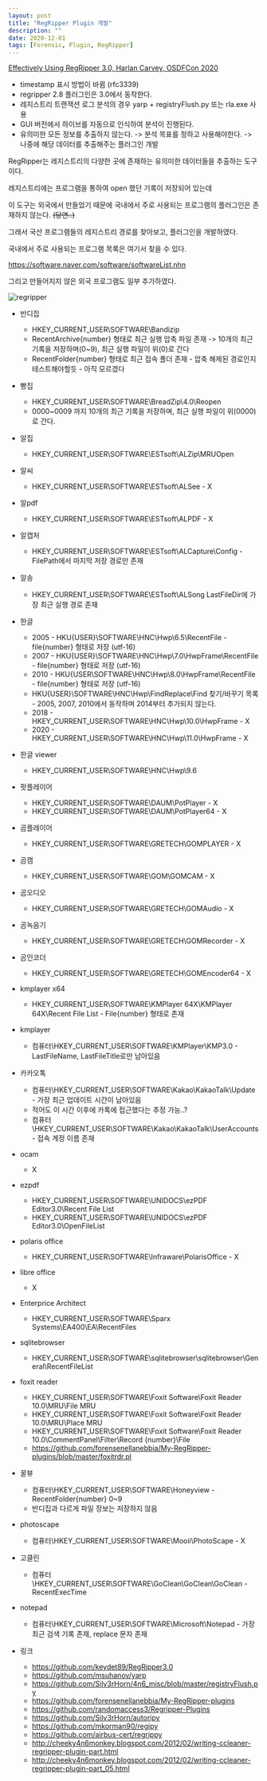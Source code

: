 ```yaml
---
layout: post
title: "RegRipper Plugin 개발"
description: ""
date: 2020-12-01
tags: [Forensic, Plugin, RegRipper]
---
```


<a href="https://youtu.be/rkzXyqa5e1g">Effectively Using RegRipper 3.0, Harlan Carvey, OSDFCon 2020</a>

* timestamp 표시 방법이 바뀜 (rfc3339)
* regripper 2.8 플러그인은 3.0에서 동작한다.
* 레지스트리 트랜잭션 로그 분석의 경우 yarp + registryFlush.py 또는 rla.exe 사용
* GUI 버전에서 하이브를 자동으로 인식하여 분석이 진행된다.
* 유의미한 모든 정보를 추출하지 않는다. -> 분석 목표를 정하고 사용해야한다. -> 나중에 해당 데이터를 추출해주는 플러그인 개발

RegRipper는 레지스트리의 다양한 곳에 존재하는 유의미한 데이터들을 추출하는 도구이다.

레지스트리에는 프로그램을 통하여 open 했던 기록이 저장되어 있는데

이 도구는 외국에서 만들었기 때문에 국내에서 주로 사용되는 프로그램의 플러그인은 존재하지 않는다. ~~(당연..)~~

그래서 국산 프로그램들의 레지스트리 경로를 찾아보고, 플러그인을 개발하였다.

국내에서 주로 사용되는 프로그램 목록은 여기서 찾을 수 있다.

https://software.naver.com/software/softwareList.nhn

그리고 만들어지지 않은 외국 프로그램도 일부 추가하였다.

![regripper](/assets/images/regripper/1.png)

* 반디집
    - HKEY_CURRENT_USER\SOFTWARE\Bandizip 
    - RecentArchive{number} 형태로 최근 실행 압축 파일 존재 -> 10개의 최근 기록을 저장하며(0~9), 최근 실행 파일이 위(0)로 간다
    - RecentFolder{number} 형태로 최근 접속 폴더 존재 - 압축 해제된 경로인지 테스트해야할듯 - 아직 모르겠다

* 빵집
    - HKEY_CURRENT_USER\SOFTWARE\BreadZip\4.0\Reopen
    - 0000~0009 까지 10개의 최근 기록을 저장하며, 최근 실행 파일이 위(0000)로 간다.

* 알집
    - HKEY_CURRENT_USER\SOFTWARE\ESTsoft\ALZip\MRUOpen

* 알씨
    - HKEY_CURRENT_USER\SOFTWARE\ESTsoft\ALSee - X

* 알pdf
    - HKEY_CURRENT_USER\SOFTWARE\ESTsoft\ALPDF - X

* 알캡처
    - HKEY_CURRENT_USER\SOFTWARE\ESTsoft\ALCapture\Config - FilePath에서 마지막 저장 경로만 존재

* 알송
    - HKEY_CURRENT_USER\SOFTWARE\ESTsoft\ALSong LastFileDir에 가장 최근 실행 경로 존재

* 한글
    - 2005 - HKU\{USER}\SOFTWARE\HNC\Hwp\6.5\RecentFile - file{number} 형태로 저장 (utf-16)
    - 2007 - HKU\{USER}\SOFTWARE\HNC\Hwp\7.0\HwpFrame\RecentFile - file{number} 형태로 저장 (utf-16)
    - 2010 - HKU\{USER\SOFTWARE\HNC\Hwp\8.0\HwpFrame\RecentFile - file{number} 형태로 저장 (utf-16)
    - HKU\{USER}\SOFTWARE\HNC\Hwp\FindReplace\Find 찾기/바꾸기 목록 - 2005, 2007, 2010에서 동작하며 2014부터 추가되지 않는다.
    - 2018 - HKEY_CURRENT_USER\SOFTWARE\HNC\Hwp\10.0\HwpFrame - X
    - 2020 - HKEY_CURRENT_USER\SOFTWARE\HNC\Hwp\11.0\HwpFrame - X
    
* 한글 viewer
    - HKEY_CURRENT_USER\SOFTWARE\HNC\Hwp\9.6

* 팟플레이어
    - HKEY_CURRENT_USER\SOFTWARE\DAUM\PotPlayer - X
    - HKEY_CURRENT_USER\SOFTWARE\DAUM\PotPlayer64 - X

* 곰플레이어
    - HKEY_CURRENT_USER\SOFTWARE\GRETECH\GOMPLAYER - X

* 곰캠
    - HKEY_CURRENT_USER\SOFTWARE\GOM\GOMCAM - X

* 곰오디오
    - HKEY_CURRENT_USER\SOFTWARE\GRETECH\GOMAudio - X

* 곰녹음기
    - HKEY_CURRENT_USER\SOFTWARE\GRETECH\GOMRecorder - X

* 곰인코더
    - HKEY_CURRENT_USER\SOFTWARE\GRETECH\GOMEncoder64 - X

* kmplayer x64
    - HKEY_CURRENT_USER\SOFTWARE\KMPlayer 64X\KMPlayer 64X\Recent File List - File{number} 형태로 존재

* kmplayer
    - 컴퓨터\HKEY_CURRENT_USER\SOFTWARE\KMPlayer\KMP3.0 - LastFileName, LastFileTitle로만 남아있음

* 카카오톡
    - 컴퓨터\HKEY_CURRENT_USER\SOFTWARE\Kakao\KakaoTalk\Update - 가장 최근 업데이트 시간이 남아있음
    - 적어도 이 시간 이후에 카톡에 접근했다는 추정 가능..?
    - 컴퓨터\HKEY_CURRENT_USER\SOFTWARE\Kakao\KakaoTalk\UserAccounts - 접속 계정 이름 존재

* ocam
    - X

* ezpdf
    - HKEY_CURRENT_USER\SOFTWARE\UNIDOCS\ezPDF Editor3.0\Recent File List
    - HKEY_CURRENT_USER\SOFTWARE\UNIDOCS\ezPDF Editor3.0\OpenFileList

* polaris office
    - HKEY_CURRENT_USER\SOFTWARE\Infraware\PolarisOffice - X

* libre office
    - X

* Enterprice Architect
    - HKEY_CURRENT_USER\SOFTWARE\Sparx Systems\EA400\EA\RecentFiles

* sqlitebrowser
    - HKEY_CURRENT_USER\SOFTWARE\sqlitebrowser\sqlitebrowser\General\RecentFileList

* foxit reader
    - HKEY_CURRENT_USER\SOFTWARE\Foxit Software\Foxit Reader 10.0\MRU\File MRU
    - HKEY_CURRENT_USER\SOFTWARE\Foxit Software\Foxit Reader 10.0\MRU\Place MRU
    - HKEY_CURRENT_USER\SOFTWARE\Foxit Software\Foxit Reader 10.0\CommentPanel\Filter\Record {number}\File
    - https://github.com/forensenellanebbia/My-RegRipper-plugins/blob/master/foxitrdr.pl

* 꿀뷰
    - 컴퓨터\HKEY_CURRENT_USER\SOFTWARE\Honeyview - RecentFolder{number} 0~9
    - 반디집과 다르게 파일 정보는 저장하지 않음

* photoscape
    - 컴퓨터\HKEY_CURRENT_USER\SOFTWARE\Mooii\PhotoScape - X

* 고클린
    - 컴퓨터\HKEY_CURRENT_USER\SOFTWARE\GoClean\GoClean\GoClean - RecentExecTime

* notepad
    - 컴퓨터\HKEY_CURRENT_USER\SOFTWARE\Microsoft\Notepad - 가장 최근 검색 기록 존재, replace 문자 존재

* 링크
    * https://github.com/keydet89/RegRipper3.0
    * https://github.com/msuhanov/yarp
    * https://github.com/Silv3rHorn/4n6_misc/blob/master/registryFlush.py
    * https://github.com/forensenellanebbia/My-RegRipper-plugins
    * https://github.com/randomaccess3/Regripper-Plugins
    * https://github.com/Silv3rHorn/autoripy
    * https://github.com/mkorman90/regipy
    * https://github.com/airbus-cert/regrippy
    * http://cheeky4n6monkey.blogspot.com/2012/02/writing-ccleaner-regripper-plugin-part.html
    * http://cheeky4n6monkey.blogspot.com/2012/02/writing-ccleaner-regripper-plugin-part_05.html